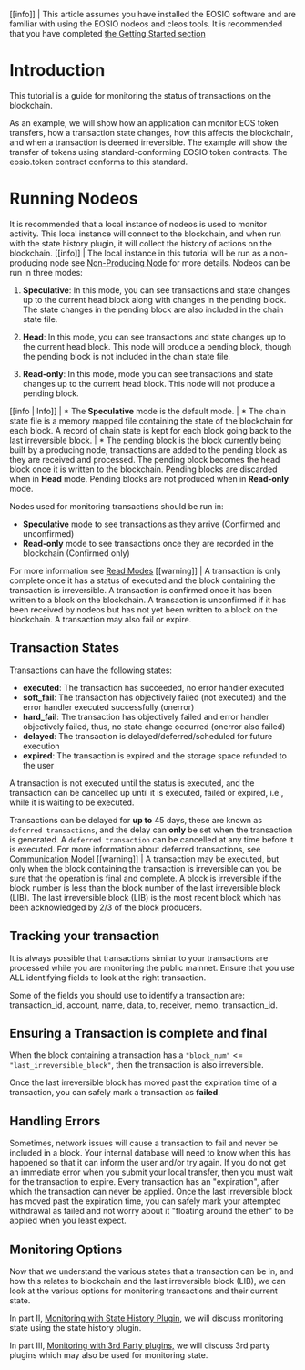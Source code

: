 
[[info]]
|
This article assumes you have installed the EOSIO software and are familiar with using the EOSIO nodeos and cleos tools. It is recommended that you have completed [the Getting Started section](https://developers.eos.io/eosio-home/docs)
# Introduction

This tutorial is a guide for monitoring the status of transactions on the blockchain. 

As an example, we will show how an application can monitor EOS token transfers, how a transaction state changes, how this affects the blockchain, and when a transaction is deemed irreversible. The example will show the transfer of tokens using standard-conforming EOSIO token contracts. The eosio.token contract conforms to this standard. 


# Running Nodeos

It is recommended that a local instance of nodeos is used to monitor activity. This local instance will connect to the blockchain, and when run with the state history plugin, it will collect the history of actions on the blockchain.
[[info]]
|
The local instance in this tutorial will be run as a non-producing node see [Non-Producing Node](https://developers.eos.io/eosio-nodeos/docs/environment-non-producing-node) for more details.
Nodeos can be run in three modes:

   1. **Speculative**: In this mode, you can see transactions and state changes up to the current head block along with changes in the pending block. The state changes in the pending block are also included in the chain state file. 

   2. **Head**: In this mode, you can see transactions and state changes up to the current head block. This node will produce a pending block, though the pending block is not included in the chain state file.

   3. **Read-only**: In this mode, mode you can see transactions and state changes up to the current head block. This node will not produce a pending block.

[[info | Info]]
| * The **Speculative** mode is the default mode.
| * The chain state file is a memory mapped file containing the state of the blockchain for each block. A record of chain state is kept for each block going back to the last irreversible block. 
| * The pending block is the block currently being built by a producing node, transactions are added to the pending block as they are received and processed. The pending block becomes the head block once it is written to the blockchain. Pending blocks are discarded when in **Head** mode. Pending blocks are not produced when in **Read-only** mode. 

Nodes used for monitoring transactions should be run in:
 - **Speculative** mode to see transactions as they arrive (Confirmed and unconfirmed)
 - **Read-only** mode to see transactions once they are recorded in the blockchain (Confirmed only)

For more information see [Read Modes](https://developers.eos.io/eosio-nodeos/docs/read-modes)
[[warning]]
|
A transaction is only complete once it has a status of executed and the block containing the transaction is irreversible.
A transaction is confirmed once it has been written to a block on the blockchain.
A transaction is unconfirmed if it has been received by nodeos but has not yet been written to a block on the blockchain.
A transaction may also fail or expire.
 ## Transaction States

Transactions can have the following states:

- **executed**: The transaction has succeeded, no error handler executed
- **soft_fail**: The transaction has objectively failed (not executed) and the error handler executed 
 successfully (onerror)
- **hard_fail**: The transaction has objectively failed and error handler objectively failed, thus, no state change occurred (onerror also failed)
- **delayed**: The transaction is delayed/deferred/scheduled for future execution
- **expired**: The transaction is expired and the storage space refunded to the user

A transaction is not executed until the status is executed, and the transaction can be cancelled up until it is executed, failed or expired, i.e., while it is waiting to be executed.

Transactions can be delayed for **up to** 45 days, these are known as `deferred transactions`,  and the delay can **only** be set when the transaction is generated. A `deferred transaction` can be cancelled at any time before it is executed. For more information about deferred transactions, see [Communication Model](doc:communication-model) 
[[warning]]
|
A transaction may be executed, but only when the block containing the transaction is irreversible can you be sure that the operation is final and complete. A block is irreversible if the block number is less than the block number of the last irreversible block (LIB). The last irreversible block (LIB) is the most recent block which has been acknowledged by 2/3 of the block producers.
## Tracking your transaction

It is always possible that transactions similar to your transactions are processed while you are monitoring the public mainnet. Ensure that you use ALL identifying fields to look at the right transaction. 

Some of the fields you should use to identify a transaction are: transaction_id, account, name, data, to, receiver, memo, transaction_id. 

## Ensuring a Transaction is complete and final

When the block containing a transaction has a `"block_num"` <= `"last_irreversible_block"`, then the transaction is also irreversible.

Once the last irreversible block has moved past the expiration time of a transaction, you can safely mark a transaction as **failed**.

## Handling Errors

Sometimes, network issues will cause a transaction to fail and never be included in a block. Your internal database will need to know when this has happened so that it can inform the user and/or try again. If you do not get an immediate error when you submit your local transfer, then you must wait for the transaction to expire. Every transaction has an "expiration", after which the transaction can never be applied. Once the last irreversible block has moved past the expiration time, you can safely mark your attempted withdrawal as failed and not worry about it "floating around the ether" to be applied when you least expect.

## Monitoring Options

Now that we understand the various states that a transaction can be in, and how this relates to blockchain and the last irreversible block (LIB), we can look at the various options for monitoring transactions and their current state. 

In part II, [Monitoring with State History Plugin,](doc:monitoring-with-state-history) we will discuss monitoring state using the state history plugin.

In part III, [Monitoring with 3rd Party plugins,](doc:monitoring-with-3rd-party) we will discuss 3rd party plugins which may also be used for monitoring state. 